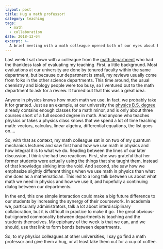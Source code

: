 ```yaml
---
layout: post
title: Hug a math professor!
category: teaching
tags:
  - math
  - collaboration
date: 2018-12-04
excerpt: >-
  A brief meeting with a math colleague opened both of our eyes about helping our students.
---
```


Last week I sat down with a colleague from the [math department](https://duq.edu/academics/schools/liberal-arts/departments-and-programs-/mathematics-and-computer-science/mathematics-ba/bs-) who had the thankless task of evaluating my teaching.
First, a little background.
Most evaluations at our university are done by tenured faculty within the same department, but because our department is  small, my reviews usually come from folks in the other science departments.
This time around, the usual chemistry and biology people were too busy, so I ventured out to the math department to ask for a review.
It turned out that this was a great idea.

Anyone in physics knows how much math we use.
In fact, we probably take it for granted.
Just as an example, at our university the [physics B.S. degree](https://www.duq.edu/academics/schools/natural-and-environmental-sciences/academic-programs/physics/undergraduate-programs/bachelor-of-science/physics-course-sequence) already contains enough classes for a math minor, and is only about three courses short of a full second degree in math.
And anyone who teaches physics or takes a physics class knows that we spend a lot of time teaching math:
vectors, calculus, linear algebra, differential equations, the list goes on....

So, with that as context, my math colleague sat in on two of my quantum mechanics lectures and saw first hand how we use math in physics and how integral it is to what we do.
Reading between the lines of our later discussion, I think she had two reactions.
First, she was grateful that her former students were actually using the things that she taught them, instead of that knowledge sinking into the void.
And second, she saw how we emphasize slightly different things when we use math in physics than what she does as a mathematician.
This led to a long talk between us about what math we need in physics and how we use it,
and hopefully a continuing dialog between our departments.

In the end, this one simple interaction could make a big future difference to our students by increasing the synergy of their coursework.
In academia we, particularly administrators, talk a lot about interdisciplinary collaboration, but it is difficult in practice to make it go.
The great obvious-but-ignored commonality between departments is teaching and the students themselves.
My epiphany of the week is that we can, and we should, use that link to form bonds between departments.

So, to my physics colleagues at other universities, I say go find a math professor and give them a hug, or at least take them out for a cup of coffee.